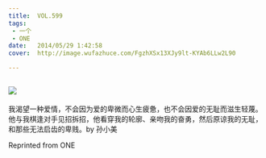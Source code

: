 ```yaml
---
title:	VOL.599
tags:
 - 一个
 - ONE
date:	2014/05/29 1:42:58
cover:	http://image.wufazhuce.com/FgzhXSx13XJy9lt-KYAb6LLw2L90

---
```

![](http://image.wufazhuce.com/FgzhXSx13XJy9lt-KYAb6LLw2L90)
---

我渴望一种爱情，不会因为爱的卑微而心生疲惫，也不会因爱的无耻而滋生轻蔑。他与我棋逢对手见招拆招，他看穿我的轮廓、亲吻我的奋勇，然后原谅我的无耻，和那些无法启齿的卑贱。by 孙小美
 
Reprinted from ONE
